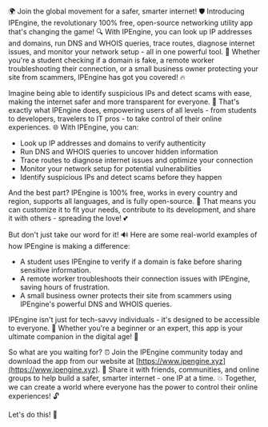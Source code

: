 🌍 Join the global movement for a safer, smarter internet! 🛡️ Introducing IPEngine, the revolutionary 100% free, open-source networking utility app that's changing the game! 🔍 With IPEngine, you can look up IP addresses and domains, run DNS and WHOIS queries, trace routes, diagnose internet issues, and monitor your network setup - all in one powerful tool. 📡 Whether you're a student checking if a domain is fake, a remote worker troubleshooting their connection, or a small business owner protecting your site from scammers, IPEngine has got you covered! 🔥

Imagine being able to identify suspicious IPs and detect scams with ease, making the internet safer and more transparent for everyone. 🚀 That's exactly what IPEngine does, empowering users of all levels - from students to developers, travelers to IT pros - to take control of their online experiences. 🌐 With IPEngine, you can:

* Look up IP addresses and domains to verify authenticity
* Run DNS and WHOIS queries to uncover hidden information
* Trace routes to diagnose internet issues and optimize your connection
* Monitor your network setup for potential vulnerabilities
* Identify suspicious IPs and detect scams before they happen

And the best part? IPEngine is 100% free, works in every country and region, supports all languages, and is fully open-source. 🤝 That means you can customize it to fit your needs, contribute to its development, and share it with others - spreading the love! 💕

But don't just take our word for it! 🔊 Here are some real-world examples of how IPEngine is making a difference:

* A student uses IPEngine to verify if a domain is fake before sharing sensitive information.
* A remote worker troubleshoots their connection issues with IPEngine, saving hours of frustration.
* A small business owner protects their site from scammers using IPEngine's powerful DNS and WHOIS queries.

IPEngine isn't just for tech-savvy individuals - it's designed to be accessible to everyone. 🌟 Whether you're a beginner or an expert, this app is your ultimate companion in the digital age! 📱

So what are you waiting for? ⏰ Join the IPEngine community today and download the app from our website at [https://www.ipengine.xyz](https://www.ipengine.xyz). 🎉 Share it with friends, communities, and online groups to help build a safer, smarter internet - one IP at a time. 💥 Together, we can create a world where everyone has the power to control their online experiences! 🔓

Let's do this! 🚀